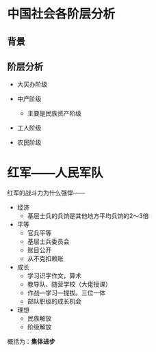 # 中国社会各阶层分析

## 背景





## 阶层分析

- 大买办阶级

- 中产阶级
  - 主要是民族资产阶级
- 工人阶级
- 农民阶级



# 红军——人民军队

红军的战斗力为什么强悍——

- 经济
  - 基层士兵的兵饷是其他地方平均兵饷的2～3倍
- 平等
  - 官兵平等
  - 基层士兵委员会
  - 账目公开
  - 从不克扣赖账
- 成长
  - 学习识字作文，算术
  - 教导队、随营学校（大佬授课）
  - 作战—学习—提拔。三位一体
  - 部队职级的成长机会
- 理想
  - 民族解放
  - 阶级解放

概括为：**集体进步**